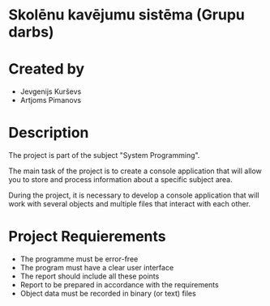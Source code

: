 # Skolēnu kavējumu sistēma (Grupu darbs)

# Created by 
- Jevgenijs Kurševs
- Artjoms Pimanovs

# Description

The project is part of the subject "System Programming".

The main task of the project is to create a console application that will allow you to store and process information about a specific subject area.

During the project, it is necessary to develop a console application that will work with several objects and multiple files that interact with each other.

# Project Requierements

 - The programme must be error-free
 - The program must have a clear user interface
 - The report should include all these points
 - Report to be prepared in accordance with the requirements
 - Object data must be recorded in binary (or text) files
